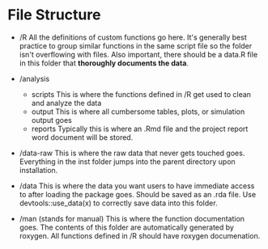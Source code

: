# File Structure


* /R
  All the definitions of custom functions go here. It's generally best practice to group similar functions in the same script file so the folder isn't overflowing with files. Also important, there should be a data.R file in this folder that __thoroughly documents the data__.
  
* /analysis
  * scripts This is where the functions defined in /R get used to clean and analyze the data
  * output This is where all cumbersome tables, plots, or simulation output goes
  * reports Typically this is where an .Rmd file and the project report word document will be stored.
 
 * /data-raw This is where the raw data that never gets touched goes. Everything in the inst folder jumps into the parent directory upon installation.
 
 * /data This is where the data you want users to have immediate access to after loading the package goes. Should be saved as an .rda file. Use devtools::use_data(x) to correctly save data into this folder.


 * /man (stands for manual) This is where the function documentation goes. The contents of this folder are automatically generated by roxygen. All functions defined in /R should have roxygen documenation.
